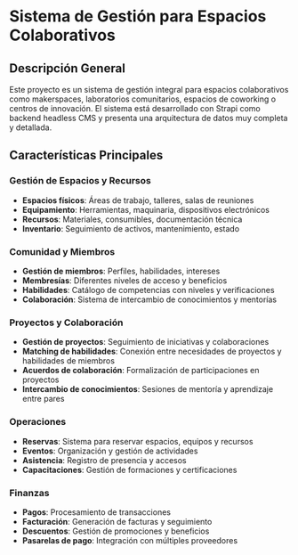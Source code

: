 # Sistema de Gestión para Espacios Colaborativos

## Descripción General

Este proyecto es un sistema de gestión integral para espacios colaborativos como makerspaces, laboratorios comunitarios, espacios de coworking o centros de innovación. El sistema está desarrollado con Strapi como backend headless CMS y presenta una arquitectura de datos muy completa y detallada.

## Características Principales

### Gestión de Espacios y Recursos
- **Espacios físicos**: Áreas de trabajo, talleres, salas de reuniones
- **Equipamiento**: Herramientas, maquinaria, dispositivos electrónicos
- **Recursos**: Materiales, consumibles, documentación técnica
- **Inventario**: Seguimiento de activos, mantenimiento, estado

### Comunidad y Miembros
- **Gestión de miembros**: Perfiles, habilidades, intereses
- **Membresías**: Diferentes niveles de acceso y beneficios
- **Habilidades**: Catálogo de competencias con niveles y verificaciones
- **Colaboración**: Sistema de intercambio de conocimientos y mentorías

### Proyectos y Colaboración
- **Gestión de proyectos**: Seguimiento de iniciativas y colaboraciones
- **Matching de habilidades**: Conexión entre necesidades de proyectos y habilidades de miembros
- **Acuerdos de colaboración**: Formalización de participaciones en proyectos
- **Intercambio de conocimientos**: Sesiones de mentoría y aprendizaje entre pares

### Operaciones
- **Reservas**: Sistema para reservar espacios, equipos y recursos
- **Eventos**: Organización y gestión de actividades
- **Asistencia**: Registro de presencia y accesos
- **Capacitaciones**: Gestión de formaciones y certificaciones

### Finanzas
- **Pagos**: Procesamiento de transacciones
- **Facturación**: Generación de facturas y seguimiento
- **Descuentos**: Gestión de promociones y beneficios
- **Pasarelas de pago**: Integración con múltiples proveedores
